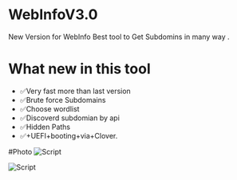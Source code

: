# WebInfoV3.0

New Version for WebInfo Best tool to Get Subdomins in many way .

# What new in this tool 
* ✅Very fast more than last version
* ✅Brute force Subdomains 
* ✅Choose wordlist
* ✅Discoverd subdomian by api
* ✅Hidden Paths
* ✅+UEFI+booting+via+Clover.

#Photo
![Script](https://up4net.com/uploads3/up4net-Screen-Shot-2020-12-07-at-12-39-42-PM.png "Script Interface")

![Script](https://up4net.com/uploads3/up4net-Clo2020-12-07-11-29-18.jpg)
